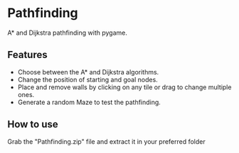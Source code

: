 # Pathfinding
A* and Dijkstra pathfinding with pygame.

## Features

- Choose between the A* and Dijkstra algorithms.
- Change the position of starting and goal nodes.
- Place and remove walls by clicking on any tile or drag to change multiple ones.
- Generate a random Maze to test the pathfinding.

## How to use

Grab the "Pathfinding.zip" file and extract it in your preferred folder
